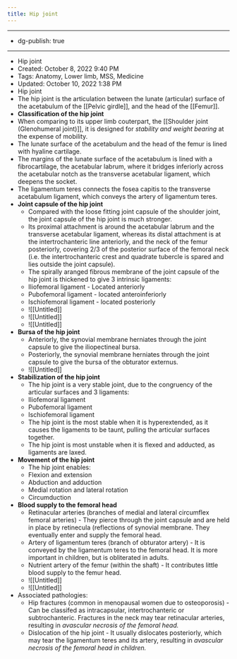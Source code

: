 ```yaml
---
title: Hip joint
---
```


- --
- dg-publish: true
- --
- Hip joint
- Created: October 8, 2022 9:40 PM
- Tags: Anatomy, Lower limb, MSS, Medicine
- Updated: October 10, 2022 1:38 PM
- Hip joint
- The hip joint is the articulation between the lunate (articular) surface of the acetabulum of the [[Pelvic girdle]], and the head of the [[Femur]].
- **Classification of the hip joint**
- When comparing to its upper limb couterpart, the [[Shoulder joint (Glenohumeral joint)]], it is designed for *stability and weight bearing* at the expense of mobility.
- The lunate surface of the acetabulum and the head of the femur is lined with hyaline cartilage.
- The margins of the lunate surface of the acetabulum is lined with a fibrocartilage, the acetabular labrum, where it bridges inferiorly across the acetabular notch as the transverse acetabular ligament, which deepens the socket.
- The ligamentum teres connects the fosea capitis to the transverse acetabulum ligament, which conveys the artery of ligamentum teres.
- **Joint capsule of the hip joint**
	- Compared with the loose fitting joint capsule of the shoulder joint, the joint capsule of the hip joint is much stronger.
	- Its proximal attachment is around the acetabular labrum and the transverse acetabular ligament, whereas its distal attachment is at the intertrochanteric line anteriorly, and the neck of the femur posteriorly, covering 2/3 of the posterior surface of the femoral neck (i.e. the intertrochanteric crest and quadrate tubercle is spared and lies outside the joint capsule).
	- The spirally aranged fibrous membrane of the joint capsule of the hip joint is thickened to give 3 intrinsic ligaments:
	- Iliofemoral ligament - Located anteriorly
	- Pubofemoral ligament - located anteroinferiorly
	- Ischiofemoral ligament - located posteriorly
	- ![[Untitled]]
	- ![[Untitled]]
	- ![[Untitled]]
- **Bursa of the hip joint**
	- Anteriorly, the synovial membrane herniates through the joint capsule to give the iliopectineal bursa.
	- Posteriorly, the synovial membrane herniates through the joint capsule to give the bursa of the obturator externus.
	- ![[Untitled]]
- **Stabilization of the hip joint**
	- The hip joint is a very stable joint, due to the congruency of the articular surfaces and 3 ligaments:
	- Iliofemoral ligament
	- Pubofemoral ligament
	- Ischiofemoral ligament
	- The hip joint is the most stable when it is hyperextended, as it causes the ligaments to be taunt, pulling the articular surfaces together.
	- The hip joint is most unstable when it is flexed and adducted, as ligaments are laxed.
- **Movement of the hip joint**
	- The hip joint enables:
	- Flexion and extension
	- Abduction and adduction
	- Medial rotation and lateral rotation
	- Circumduction
- **Blood supply to the femoral head**
	- Retinacular arteries (branches of medial and lateral circumflex femoral arteries) - They pierce through the joint capsule and are held in place by retinecula (reflections of synovial membrane. They eventually enter and supply the femoral head.
	- Artery of ligamentum teres (branch of obturator artery) - It is conveyed by the ligamentum teres to the femoral head. It is more important in children, but is obliterated in adults.
	- Nutrient artery of the femur (within the shaft) - It contributes little blood supply to the femur head.
	- ![[Untitled]]
	- ![[Untitled]]
- Associated pathologies:
	- Hip fractures (common in menopausal women due to osteoporosis) - Can be classifed as intracapsular, intertrochanteric or subtrochanteric. Fractures in the neck may tear retinacular arteries, resulting in *avascular necrosis of the femoral head.*
	- Dislocation of the hip joint - It usually dislocates posteriorly, which may tear the ligamentum teres and its artery, resulting in *avascular necrosis of the femoral head in children.*